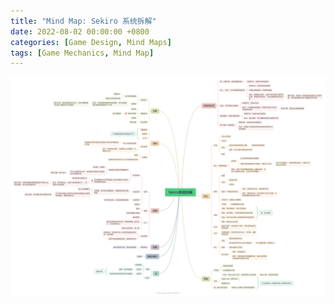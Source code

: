 ```yaml
---
title: "Mind Map: Sekiro 系统拆解"
date: 2022-08-02 00:00:00 +0800
categories: [Game Design, Mind Maps]
tags: [Game Mechanics, Mind Map]
---
```


![Sekiro 系统拆解](/assets/img/GameDesignNotes/MindMaps/Sekiro.png)